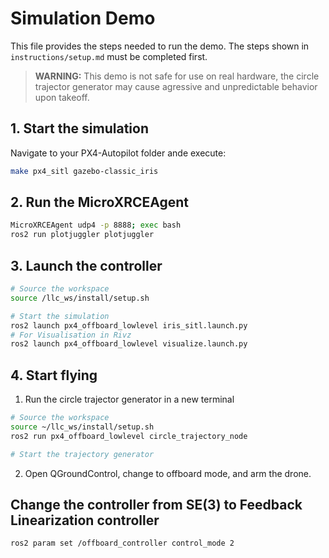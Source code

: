 # Simulation Demo
This file provides the steps needed to run the demo. The steps shown in ``instructions/setup.md`` must be completed first.

> **WARNING:** This demo is not safe for use on real hardware, the circle trajector generator may cause agressive and unpredictable behavior upon takeoff.

## 1. Start the simulation
Navigate to your PX4-Autopilot folder ande execute:
```bash
make px4_sitl gazebo-classic_iris
```

## 2. Run the MicroXRCEAgent
```bash
MicroXRCEAgent udp4 -p 8888; exec bash
ros2 run plotjuggler plotjuggler

```

## 3. Launch the controller
```bash
# Source the workspace
source /llc_ws/install/setup.sh

# Start the simulation
ros2 launch px4_offboard_lowlevel iris_sitl.launch.py
# For Visualisation in Rivz
ros2 launch px4_offboard_lowlevel visualize.launch.py
```

## 4. Start flying
1. Run the circle trajector generator in a new terminal
```bash
# Source the workspace
source ~/llc_ws/install/setup.sh
ros2 run px4_offboard_lowlevel circle_trajectory_node

# Start the trajectory generator
```

2. Open QGroundControl, change to offboard mode, and arm the drone.

## Change the controller from SE(3) to Feedback Linearization controller

```bash
ros2 param set /offboard_controller control_mode 2
```
